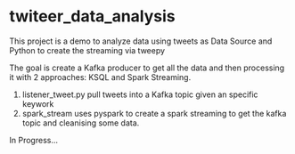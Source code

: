 # twiteer_data_analysis

This project is a demo to analyze data using tweets as Data Source and Python to create the streaming via tweepy

The goal is create a Kafka producer to get all the data and then processing it with 2 approaches: KSQL and Spark Streaming.

1. listener_tweet.py pull tweets into a Kafka topic given an specific keywork
2. spark_stream uses pyspark to create a spark streaming to get the kafka topic and cleanising some data.

In Progress...

